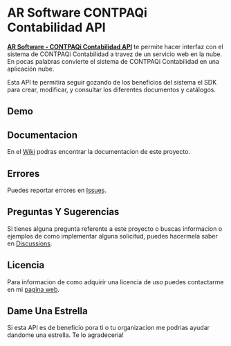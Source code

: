 # AR Software CONTPAQi Contabilidad API

**[AR Software - CONTPAQi Contabilidad API](https://www.arsoft.net/contpaqi-contabilidad-api)** te permite hacer interfaz con el sistema de CONTPAQi Contabilidad a travez de un servicio web en la nube. En pocas palabras convierte el sistema de CONTPAQi Contabilidad en una aplicación nube. 

Esta API te permitira seguir gozando de los beneficios del sistema el SDK para crear, modificar, y consultar los diferentes documentos y catálogos.

## Demo

## Documentacion
En el [Wiki](https://github.com/AndresRamos/ARSoftware.Contpaqi.Contabilidad.Api/wiki) podras encontrar la documentacion de este proyecto.

## Errores
Puedes reportar errores en [Issues](https://github.com/AndresRamos/ARSoftware.Contpaqi.Contabilidad.Api/issues).

## Preguntas Y Sugerencias
Si tienes alguna pregunta referente a este proyecto o buscas informacion o ejemplos de como implementar alguna solicitud, puedes hacermela saber en [Discussions](https://github.com/AndresRamos/ARSoftware.Contpaqi.Contabilidad.Api/discussions).

## Licencia
Para informacion de como adquirir una licencia de uso puedes contactarme en mi [pagina web](https://www.arsoft.net/).

## Dame Una Estrella
Si esta API es de beneficio pora ti o tu organizacion me podrias ayudar dandome una estrella. Te lo agradeceria!
